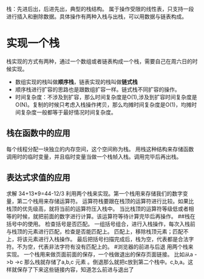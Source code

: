 栈：先进后出，后进先出，典型的栈结构。
属于操作受限的线性表，只支持一段进行插入和删除数据。具体操作有两种入栈与出栈，可以用数据与链表构成。

# 实现一个栈
栈实现的方式有两种，通过一个数组或者链表构成一个栈，需要自己在周六日的时候实现。
- 数组实现的栈叫做**顺序栈**，链表实现的栈叫做**链式栈**
- 顺序栈进行扩容的思路也是跟数组扩容一样。链式栈不同扩容的操作。
- 时间复杂度：不涉及到扩容，那么时间复杂度是O(1),涉及到扩容时间复杂度是O(N)。复制的时候只考虑入栈操作拷贝，那么均摊时间复杂度是O(1)，均摊时间复杂度一般都等于最好情况时间复杂度。
## 栈在函数中的应用
每个线程分配一块独立的内存空间，这个空间称为栈。
用栈这种结构来存储函数调用时的临时变量，并且临时变量当做一个栈帧入栈。调用完毕后再出栈。
## 表达式求值的应用
求解 34+13*9=44-12/3
利用两个栈来实现。第一个栈用来存储我们的数字变量，第二个栈用来存储运算符。
运算符栈要跟在栈顶的运算符进行比较。如果比栈顶的优先级高，就将当前的运算符压入栈中。
当比栈顶的运算符等级低或者相等的时候，就把前面的数字进行计算。该运算符等待计算完毕后再操作。
##栈在括号中的使用。
检查括号是否匹配。
一组括号组合，进行入栈操作，每次入栈前与栈顶的元素进行匹配，检查是否能匹配上。
匹配上，移除栈顶元素；匹配不上，将该元素进行入栈操作。
最后把括号扫描完成后，栈为空，代表都是合法字符。不为空，代表非法字符有没有匹配上的。
#浏览器的前进与后退
用两个栈来实现。
一个栈用来做页面前面的保存，一个栈做退出的保存页面链接。
比如从a ->b ->c  那么栈就存储了a,b,c 元素 。倒退那么就把c放到第二个栈中。c,b,a。这样就保存了下来这些链接内容，知道怎么前进与退出了
